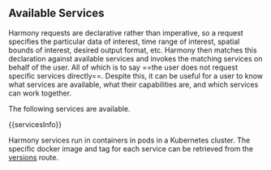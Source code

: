 ## Available Services

Harmony requests are declarative rather than imperative, so a request specifies the particular
data of interest, time range of interest, spatial bounds of interest, desired output format, etc.
Harmony then matches this declaration against available services and invokes the matching services
on behalf of the user. All of which is to say ==the user does not request specific services directly==.
Despite this, it can be useful for a user to know what services are available, what their
capabilities are, and which services can work together.

The following services are available.

{{servicesInfo}}

Harmony services run in containers in pods in a Kubernetes cluster. The specific docker image and
tag for each service can be retrieved from the [versions](/versions) route.

<br/>
<br/>
